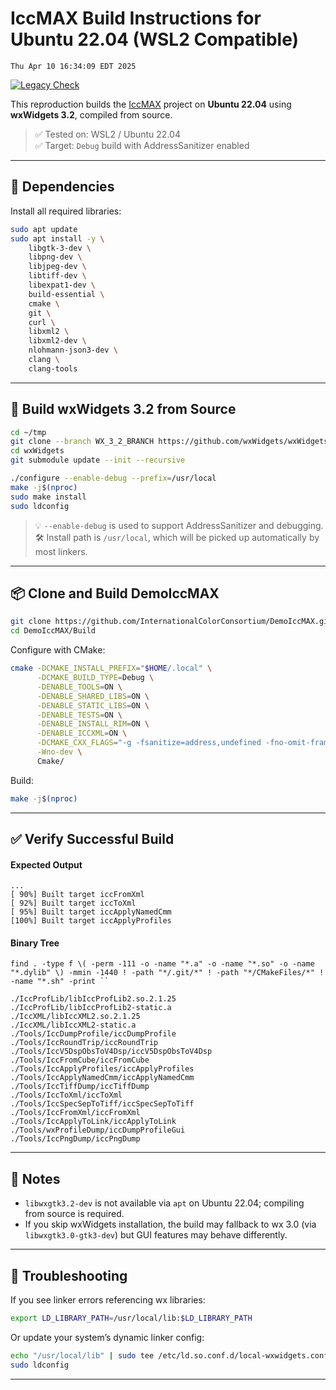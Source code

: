 # IccMAX Build Instructions for Ubuntu 22.04 (WSL2 Compatible)
`Thu Apr 10 16:34:09 EDT 2025`

[![Legacy Check](https://github.com/xsscx/PatchIccMAX/actions/workflows/121-MATRIX.yaml/badge.svg)](https://github.com/xsscx/PatchIccMAX/actions/workflows/121-MATRIX.yaml)

This reproduction builds the [IccMAX](https://github.com/InternationalColorConsortium/DemoIccMAX) project on **Ubuntu 22.04** using **wxWidgets 3.2**, compiled from source.

> ✅ Tested on: WSL2 / Ubuntu 22.04  
> ✅ Target: `Debug` build with AddressSanitizer enabled

---

## 🔧 Dependencies

Install all required libraries:

```bash
sudo apt update
sudo apt install -y \
    libgtk-3-dev \
    libpng-dev \
    libjpeg-dev \
    libtiff-dev \
    libexpat1-dev \
    build-essential \
    cmake \
    git \
    curl \
    libxml2 \
    libxml2-dev \
    nlohmann-json3-dev \
    clang \
    clang-tools
```

---

## 🧱 Build wxWidgets 3.2 from Source

```bash
cd ~/tmp
git clone --branch WX_3_2_BRANCH https://github.com/wxWidgets/wxWidgets.git
cd wxWidgets
git submodule update --init --recursive

./configure --enable-debug --prefix=/usr/local
make -j$(nproc)
sudo make install
sudo ldconfig
```

> 💡 `--enable-debug` is used to support AddressSanitizer and debugging.  
> 🛠️ Install path is `/usr/local`, which will be picked up automatically by most linkers.

---

## 📦 Clone and Build DemoIccMAX

```bash
git clone https://github.com/InternationalColorConsortium/DemoIccMAX.git
cd DemoIccMAX/Build
```

Configure with CMake:

```bash
cmake -DCMAKE_INSTALL_PREFIX="$HOME/.local" \
      -DCMAKE_BUILD_TYPE=Debug \
      -DENABLE_TOOLS=ON \
      -DENABLE_SHARED_LIBS=ON \
      -DENABLE_STATIC_LIBS=ON \
      -DENABLE_TESTS=ON \
      -DENABLE_INSTALL_RIM=ON \
      -DENABLE_ICCXML=ON \
      -DCMAKE_CXX_FLAGS="-g -fsanitize=address,undefined -fno-omit-frame-pointer -Wall" \
      -Wno-dev \
      Cmake/
```

Build:

```bash
make -j$(nproc)
```

---

## ✅ Verify Successful Build

#### Expected Output

```
...
[ 90%] Built target iccFromXml
[ 92%] Built target iccToXml
[ 95%] Built target iccApplyNamedCmm
[100%] Built target iccApplyProfiles
```

#### Binary Tree

```
find . -type f \( -perm -111 -o -name "*.a" -o -name "*.so" -o -name "*.dylib" \) -mmin -1440 ! -path "*/.git/*" ! -path "*/CMakeFiles/*" ! -name "*.sh" -print ``
```


```
./IccProfLib/libIccProfLib2.so.2.1.25
./IccProfLib/libIccProfLib2-static.a
./IccXML/libIccXML2.so.2.1.25
./IccXML/libIccXML2-static.a
./Tools/IccDumpProfile/iccDumpProfile
./Tools/IccRoundTrip/iccRoundTrip
./Tools/IccV5DspObsToV4Dsp/iccV5DspObsToV4Dsp
./Tools/IccFromCube/iccFromCube
./Tools/IccApplyProfiles/iccApplyProfiles
./Tools/IccApplyNamedCmm/iccApplyNamedCmm
./Tools/IccTiffDump/iccTiffDump
./Tools/IccToXml/iccToXml
./Tools/IccSpecSepToTiff/iccSpecSepToTiff
./Tools/IccFromXml/iccFromXml
./Tools/IccApplyToLink/iccApplyToLink
./Tools/wxProfileDump/iccDumpProfileGui
./Tools/IccPngDump/iccPngDump
```

---

## 🧹 Notes

- `libwxgtk3.2-dev` is not available via `apt` on Ubuntu 22.04; compiling from source is required.
- If you skip wxWidgets installation, the build may fallback to wx 3.0 (via `libwxgtk3.0-gtk3-dev`) but GUI features may behave differently.

---

## 🧰 Troubleshooting

If you see linker errors referencing wx libraries:

```bash
export LD_LIBRARY_PATH=/usr/local/lib:$LD_LIBRARY_PATH
```

Or update your system’s dynamic linker config:

```bash
echo "/usr/local/lib" | sudo tee /etc/ld.so.conf.d/local-wxwidgets.conf
sudo ldconfig
```

---
